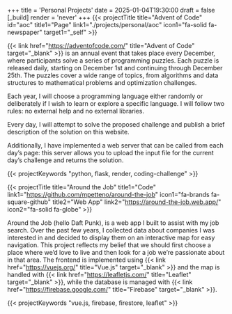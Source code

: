 +++
title = 'Personal Projects'
date = 2025-01-04T19:30:00
draft = false
[_build]
render = 'never'
+++
{{< projectTitle title="Advent of Code" id="aoc"
title1="Page" link1="./projects/personal/aoc" icon1="fa-solid fa-newspaper" target1="_self" >}}

{{< link href="https://adventofcode.com/" title="Advent of Code" target="_blank" >}} is an annual event that takes
place every December, where participants solve a series of programming puzzles. Each puzzle is released daily, starting
on December 1st and continuing through December 25th. The puzzles cover a wide range of topics, from algorithms and
data structures to mathematical problems and optimization challenges.

Each year, I will choose a programming language either randomly or deliberately if I wish to learn or explore a
specific language. I will follow two rules: no external help and no external libraries.

Every day, I will attempt to solve the proposed challenge and publish a brief description of the solution on this
website.

Additionally, I have implemented a web server that can be called from each day’s page: this server
allows you to upload the input file for the current day’s challenge and returns the solution.

{{< projectKeywords "python, flask, render, coding-challenge" >}}

<div class="m:mb-l clear-both"></div>

{{< projectTitle title="Around the Job"
title1="Code" link1="https://github.com/mpetteno/around-the-job" icon1="fa-brands fa-square-github"
title2="Web App" link2="https://around-the-job.web.app/" icon2="fa-solid fa-globe" >}}

Around the Job (hello Daft Punk), is a web app I built to assist with my job search. Over the 
past few years, I collected data about companies I was interested in and decided to display them on an interactive map 
for easy navigation. This project reflects my belief that we should first choose a place where we’d love to live and 
then look for a job we’re passionate about in that area. The frontend is implemented using
{{< link href="https://vuejs.org/" title="Vue.js" target="_blank" >}} and the map is handled with 
{{< link href="https://leafletjs.com/" title="Leaflet" target="_blank" >}}, while the database is managed with
{{< link href="https://firebase.google.com/" title="Firebase" target="_blank" >}}.

{{< projectKeywords "vue.js, firebase, firestore, leaflet" >}}

